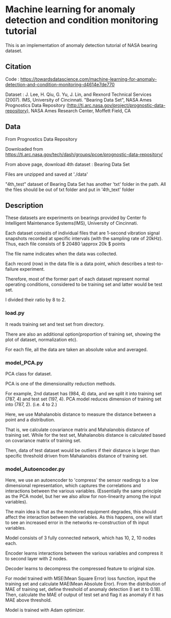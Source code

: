 # Machine learning for anomaly detection and condition monitoring tutorial
This is an implementation of anomaly detection tutorial of NASA bearing dataset.

## Citation
Code : https://towardsdatascience.com/machine-learning-for-anomaly-detection-and-condition-monitoring-d4614e7de770

Dataset : J. Lee, H. Qiu, G. Yu, J. Lin, and Rexnord Technical Services (2007). IMS, University of Cincinnati. "Bearing Data Set", NASA Ames Prognostics Data Repository (http://ti.arc.nasa.gov/project/prognostic-data-repository), NASA Ames Research Center, Moffett Field, CA

## Data
From Prognostics Data Repository

Downloaded from https://ti.arc.nasa.gov/tech/dash/groups/pcoe/prognostic-data-repository/

From above page, download 4th dataset : Bearing Data Set

Files are unzipped and saved at './data'

"4th_test" dataset of Bearing Data Set has another 'txt' folder in the path. All the files should be out of txt folder and put in '4th_text' folder


## Description
These datasets are experiments on bearings provided by Center fo Intelligent Maintenance Systems(IMS), University of Cincinnati.

Each dataset consists of individual files that are 1-second vibration signal snapshots recorded at
specific intervals (with the sampling rate of 20kHz).
Thus, each file consists of $ 20480 \approx 20k $ points

The file name indicates when the data was collected.

Each record (row) in the data file is a data point, which describes a test-to-failure experiment.

Therefore, most of the former part of each dataset represent normal operating conditions,
considered to be training set and latter would be test set.

I divided their ratio by 8 to 2.

### load.py
It reads training set and test set from directory. 

There are also an additional option(proportion of training set, showing the plot of dataset, normalization etc).

For each file, all the data are taken an absolute value and averaged.

### model_PCA.py
PCA class for dataset.

PCA is one of the dimensionality reduction methods.

For example, 2nd dataset has (984, 4) data, and we split it into training set (787, 4) and test set (197, 4).
PCA model reduces dimension of training set into (787, 2). (i.e. 4 to 2.)

Here, we use Mahalanobis distance to measure the distance between a point and a distribution.

That is, we calculate covariance matrix and Mahalanobis distance of training set.
While for the test set, Mahalanobis distance is calculated based on covariance matrix of training set.

Then, data of test dataset would be outliers if their distance is larger than specific threshold driven from Mahalanobis distance of training set.

### model_Autoencoder.py
Here, we use an autoencoder to 'compress' the sensor readings to a low dimensional representation, which captures the correlations and interactions between the various variables.
(Essentially the same principle as the PCA model, but her we also allow for non-linearity among the input variables).
 
The main idea is that as the monitored equipment degrades, this should affect the interaction between the variables.
As this happens, one will start to see an increased error in the networks re-construction of th input variables.


Model consists of 3 fully connected network, which has 10, 2, 10 nodes each.

Encoder learns interactions between the various variables and compress it to second layer with 2 nodes.

Decoder learns to decompress the compressed feature to original size.

For model trained with MSE(Mean Square Error) loss function, input the training set and calculate MAE(Mean Absolute Eror).
From the distribution of MAE of training set, define threshold of anomaly detection (I set it to 0.18).
Then, calculate the MAE of output of test set and flag it as anomaly if it has MAE 
above threshold.

Model is trained with Adam optimizer.


